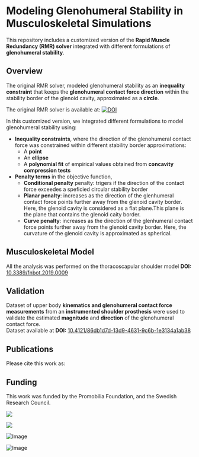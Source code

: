 # Modeling Glenohumeral Stability in Musculoskeletal Simulations  

This repository includes a customized version of the **Rapid Muscle Redundancy (RMR) solver** integrated with different formulations of **glenohumeral stability**.  

## Overview  

The original RMR solver, modeled glenohumeral stability as an **inequality constraint** that keeps the **glenohumeral contact force direction** within the stability border of the glenoid cavity, approximated as a **circle**.  

The original RMR solver is available at: [![DOI](https://zenodo.org/badge/DOI/10.5281/zenodo.8360269.svg)](https://doi.org/10.5281/zenodo.8360269)

In this customized version, we integrated different formulations to model glenohumeral stability using:  

- **Inequality constraints**, where the direction of the glenohumeral contact force was constrained within different stability border approximations:  
  - A **point**  
  - An **ellipse**  
  - A **polynomial fit** of empirical values obtained from **concavity compression tests**  
- **Penalty terms** in the objective function,
  - **Conditional penalty** penalty: trigers if the direction of the contact force exceedes a speficied circular stability border
  - **Planar penalty**: increases as the direction of the glenhumeral contact force points further away from the glenoid cavity border. Here, the glenoid cavity is considered as a flat plane.This plane is the plane that contains the glenoid caity border.
  -  **Curve penalty**: increases as the direction of the glenhumeral contact force points further away from the glenoid cavity border. Here, the curvature of the glenoid cavity is approximated as spherical.

 ## Musculoskeletal Model
 All the analysis was performed on the thoracoscapular shoulder model **DOI:** [10.3389/fnbot.2019.0009](https://doi.org/10.3389/fnbot.2019.00090)

## Validation  

Dataset of upper body **kinematics and glenohumeral contact force measurements** from an **instrumented shoulder prosthesis** were used to validate the estimated **magnitude** and **direction** of the glenohumeral contact force.  
Dataset available at **DOI:** [10.4121/86db1d7d-13d9-4631-9c6b-1e3134a1ab38](https://doi.org/10.4121/86db1d7d-13d9-4631-9c6b-1e3134a1ab38)

## Publications
Please cite this work as:


## Funding
This work was funded by the Promobilia Foundation, and the Swedish Research Council. 

<p>
    <img src="https://github.com/user-attachments/assets/1279341c-86dd-41ad-ba88-712d21e1af96" >
  <p>
    <img src="https://github.com/user-attachments/assets/6e0aeae9-4fcc-4795-b695-533111dd219e" >
</p>

![Image](https://github.com/user-attachments/assets/1279341c-86dd-41ad-ba88-712d21e1af96)

![Image](https://github.com/user-attachments/assets/6e0aeae9-4fcc-4795-b695-533111dd219e)
